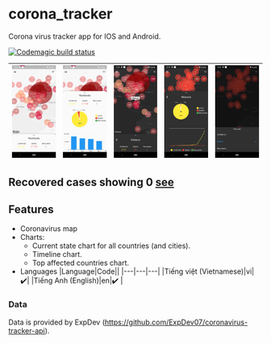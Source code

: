 # corona_tracker

Corona virus tracker app for IOS and Android.

[![Codemagic build status](https://api.codemagic.io/apps/5e7fb0384b4d320731fdb98c/5e7fb0384b4d320731fdb98b/status_badge.svg)](https://codemagic.io/apps/5e7fb0384b4d320731fdb98c/5e7fb0384b4d320731fdb98b/latest_build)

![1](screenshots/1.jpg) | ![2](screenshots/2.jpg) | ![3](screenshots/3.jpg) | ![4](screenshots/4.jpg) | ![5](screenshots/5.jpg) 
--- | --- | --- | --- |---

## Recovered cases showing 0 [see](https://github.com/CSSEGISandData/COVID-19/issues/1250)

## Features
- Coronavirus map
- Charts:
    * Current state chart for all countries (and cities).
    * Timeline chart.
    * Top affected countries chart.
- Languages
    |Language|Code||
    |---|---|---|
    |Tiếng việt (Vietnamese)|vi| :heavy_check_mark:|
    |Tiếng Anh (English)|en|:heavy_check_mark:  |

### Data
Data is provided by ExpDev (https://github.com/ExpDev07/coronavirus-tracker-api).
